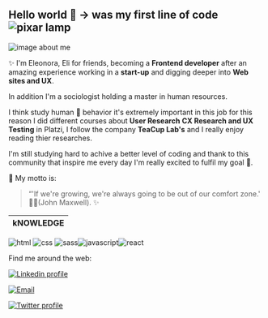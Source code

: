 ## Hello world 👋 → was my first line of code ![pixar lamp](https://img.icons8.com/color/48/000000/pixar-lamp.png)

![image about me](https://user-images.githubusercontent.com/70522059/103151338-8e5ee580-477d-11eb-8e11-19e9bfd31885.jpeg)

✨ I'm Eleonora, Eli for friends, becoming a **Frontend developer** after an amazing experience working in a **start-up** and digging deeper into **Web sites and UX**. 

In addition I'm a sociologist holding a master in human resources. 

I think study human 🧬 behavior it's extremely important in this job for this reason I did different courses about **User Research** **CX Research and UX Testing** in Platzi, I follow the company **TeaCup Lab's** and I really enjoy reading thier researches. 

I'm still studying hard to achive a better level of coding and thank to this community that inspire me every day I'm really excited to fulfil my goal 🎯.

📑 My motto is:
> “'If we're growing, we're always going to be out of our comfort zone.'
> 🧗‍♀️(John Maxwell). ✨
 
kNOWLEDGE | 
------------ |
![html](https://img.icons8.com/color/48/000000/html-5.png) ![css](https://img.icons8.com/fluent-systems-filled/48/ffffff/css-filetype.png) ![sass](https://img.icons8.com/color/48/000000/sass.png)![javascript](https://img.icons8.com/color/48/000000/javascript.png)![react](https://img.icons8.com/color/48/ffffff/react-native.png)

Find me around the web: 

[![Linkedin profile](https://img.icons8.com/fluent/48/ffffff/linkedin.png)](https://www.linkedin.com/in/eleonora-dell-amico/)
 
[![Email ](https://img.icons8.com/fluent/48/ffffff/email-open.png)]("mailto:eleonoradellamico4@gmail.com)

[![Twitter profile](https://img.icons8.com/fluent/48/ffffff/twitter.png)](https://twitter.com/eli_ucora)



   
   
